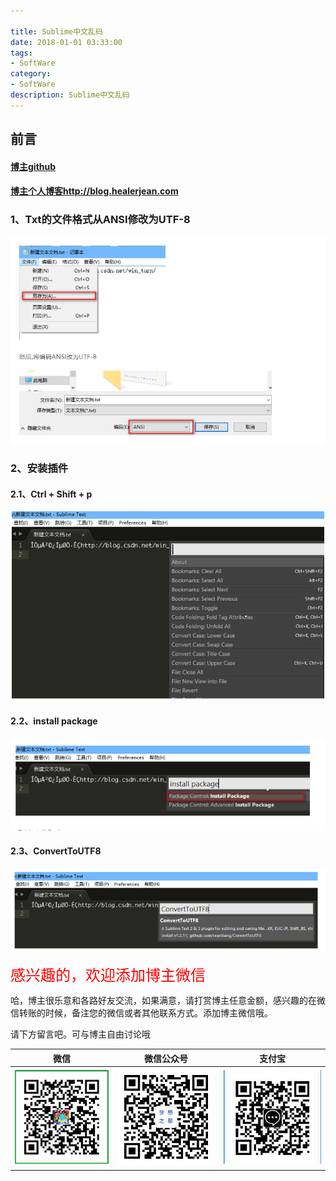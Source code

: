 ```yaml
---

title: Sublime中文乱码
date: 2018-01-01 03:33:00
tags: 
- SoftWare
category: 
- SoftWare
description: Sublime中文乱码
---
```


<!-- 

https://raw.githubusercontent.com/HealerJean/HealerJean.github.io/master/blogImages/
　　首行缩进

<font  clalss="healerColor" color="red" size="5" >     </font>

<font  clalss="healerSize"  size="5" >     </font>
-->




## 前言

#### [博主github](https://github.com/HealerJean)
#### [博主个人博客http://blog.healerjean.com](http://HealerJean.github.io)    

  

  ### 1、Txt的文件格式从ANSI修改为UTF-8 



![1566469942918](https://raw.githubusercontent.com/HealerJean/HealerJean.github.io/master/blogImages/1566469942918.png)







### 2、安装插件



#### 2.1、Ctrl + Shift + p



![1566470067379](https://raw.githubusercontent.com/HealerJean/HealerJean.github.io/master/blogImages/1566470067379.png)



#### 2.2、install package 

![1566470025115](https://raw.githubusercontent.com/HealerJean/HealerJean.github.io/master/blogImages/1566470025115.png)






#### 2.3、ConvertToUTF8 






![1566470055801](https://raw.githubusercontent.com/HealerJean/HealerJean.github.io/master/blogImages/1566470055801.png)









<font  color="red" size="5" >     
感兴趣的，欢迎添加博主微信
 </font>

   

哈，博主很乐意和各路好友交流，如果满意，请打赏博主任意金额，感兴趣的在微信转账的时候，备注您的微信或者其他联系方式。添加博主微信哦。       

请下方留言吧。可与博主自由讨论哦

|微信 | 微信公众号|支付宝|
|:-------:|:-------:|:------:|
| ![微信](https://raw.githubusercontent.com/HealerJean/HealerJean.github.io/master/assets/img/tctip/weixin.jpg)|![微信公众号](https://raw.githubusercontent.com/HealerJean/HealerJean.github.io/master/assets/img/my/qrcode_for_gh_a23c07a2da9e_258.jpg)|![支付宝](https://raw.githubusercontent.com/HealerJean/HealerJean.github.io/master/assets/img/tctip/alpay.jpg) |



<!-- Gitalk 评论 start  -->

<link rel="stylesheet" href="https://unpkg.com/gitalk/dist/gitalk.css">
<script src="https://unpkg.com/gitalk@latest/dist/gitalk.min.js"></script> 
<div id="gitalk-container"></div>    
 <script type="text/javascript">
    var gitalk = new Gitalk({
		clientID: `1d164cd85549874d0e3a`,
		clientSecret: `527c3d223d1e6608953e835b547061037d140355`,
		repo: `HealerJean.github.io`,
		owner: 'HealerJean',
		admin: ['HealerJean'],
		id: '1P76tM3OgqAnjlub',
    });
    gitalk.render('gitalk-container');
</script> 

<!-- Gitalk end -->

